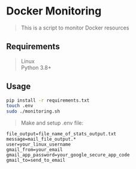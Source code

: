 # Docker Monitoring

> This is a script to monitor Docker resources

## Requirements

> Linux   
> Python 3.8+

## Usage

```bash
pip install -r requirements.txt
touch .env
sudo ./monitoring.sh
```

> Make and setup .env file: 
```
file_output=file_name_of_stats_output.txt
message=mail_file_output.*
user=your_linux_username
gmail_from=your_email
gmail_app_password=your_google_secure_app_code
gmail_to=send_to_email
```